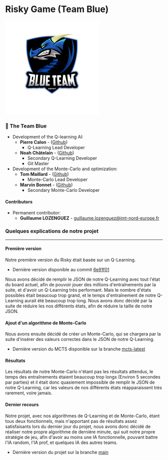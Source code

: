 # Risky Game (Team Blue)

![](resources/blue_logo.png)

### 🔵 The Team Blue

- Development of the Q-learning AI:
  * **Pierre Calon** - ([Github](https://github.com/PierreCalon))
    - Q-Learning Lead Developer
  * **Noah Châtelain** - ([Github](https://github.com/Nooaah))
    - Secondary Q-Learning Developer
    - Git Master
- Development of the Monte-Carlo and optimization:
  * **Tom Maillard** - ([Github](https://github.com/wipcamael))
    - Monte-Carlo Lead Developer
  * **Marvin Bonnet** - ([Github](https://github.com/AastroLePetitRobot))
    - Secondary Monte-Carlo Developer
#### Contributors

- Permanent contributor:
  * **Guillaume LOZENGUEZ** - [guillaume.lozenguez@imt-nord-europe.fr](mailto:guillaume.lozenguez@imt-nord-europe.fr)

### Quelques explications de notre projet
___
#### Première version

Notre première version du Risky était basée sur un Q-Learning.
- Dernière version disponible au commit [6e91f01](https://github.com/Nooaah/risky-ai/tree/6e91f01a3da53ff941a874350bd369a5c05ae89b)

Nous avons décidé de remplir le JSON de notre Q-Learning avec tout l'état du board actuel, afin de pouvoir jouer des millions d'entraînements par la suite, et d'avoir un Q-Learning très performant. Mais le nombre d'états possibles était beaucoup trop grand, et le temps d'entraînement de notre Q-Learning aurait été beaucoup trop long. Nous avons donc décidé par la suite de réduire les nos différents états, afin de réduire la taille de notre JSON.

#### Ajout d'un algorithme de Monte-Carlo

Nous avons ensuite décidé de créer un Monte-Carlo, qui se chargera par la suite d'insérer des valeurs correctes dans le JSON de notre Q-Learning.
- Dernière version du MCTS disponible sur la branche [mcts-latest](https://github.com/Nooaah/risky-ai/tree/mcts-latest)

#### Résultats

Les résultats de notre Monte-Carlo n'étant pas les résultats attendus, le temps des entraînements étaient beaucoup trop longs (Environ 5 secondes par parties) et il était donc quasiement impossible de remplir le JSON de notre Q-Learning, car les valeurs de nos différents états réapparaissent très rarement, voire jamais.

#### Dernier recours

Notre projet, avec nos algorithmes de Q-Learning et de Monte-Carlo, étant tous deux fonctionnels, mais n'apportant pas de résultats assez satisfaisants lors du dernier jour du projet, nous avons donc décidé de réaliser notre propre algorithme de dernière minute, qui suit notre propre stratégie de jeu, afin d'avoir au moins une IA fonctionnelle, pouvant battre l'IA random, l'IA prof, et quelques IA des autres teams.
- Dernière version du projet sur la branche [main](https://github.com/Nooaah/risky-ai/tree/main)
